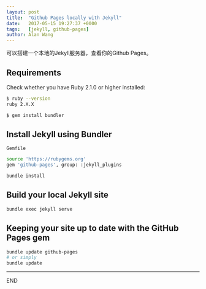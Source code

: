 ```yaml
---
layout: post
title:  "Github Pages locally with Jekyll"
date:   2017-05-15 19:27:37 +0000
tags:   [jekyll, github-pages]
author: Alan Wang
---
```

可以搭建一个本地的Jekyll服务器，查看你的Github Pages。

## Requirements
Check whether you have Ruby 2.1.0 or higher installed:

```sh
$ ruby --version
ruby 2.X.X

$ gem install bundler
```

## Install Jekyll using Bundler
`Gemfile`

```sh
source 'https://rubygems.org'
gem 'github-pages', group: :jekyll_plugins
```

```sh
bundle install
```

## Build your local Jekyll site

```sh
bundle exec jekyll serve
```

## Keeping your site up to date with the GitHub Pages gem
```sh
bundle update github-pages
# or simply
bundle update
```

---
END
